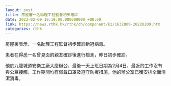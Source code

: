 ```yaml
---
layout: post
title: 房屋署一名助理工程監督初步確診
date: 2022-02-09 19:19:00.000000000 +08:00
link: https://news.rthk.hk/rthk/ch/component/k2/1632809-20220209.htm
categories: rthk
---
```


房屋署表示，一名助理工程監督初步確診新冠病毒。
 
患者在得悉一名曾見面的親友確診後進行檢測，昨日初步確診。
 
他於九龍城道安樂工廠大廈辦公，最後一天上班日期為2月4日，最近的工作沒有與公眾接觸，工作期間均有佩戴口罩及遵守防疫措施，他的辦公室已獲安排全面清潔消毒。
